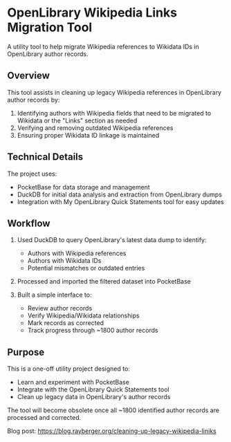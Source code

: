 # OpenLibrary Wikipedia Links Migration Tool

A utility tool to help migrate Wikipedia references to Wikidata IDs in OpenLibrary author records.

## Overview

This tool assists in cleaning up legacy Wikipedia references in OpenLibrary author records by:

1. Identifying authors with Wikipedia fields that need to be migrated to Wikidata or the "Links" section as needed
2. Verifying and removing outdated Wikipedia references
3. Ensuring proper Wikidata ID linkage is maintained

## Technical Details

The project uses:
- PocketBase for data storage and management
- DuckDB for initial data analysis and extraction from OpenLibrary dumps
- Integration with My OpenLibrary Quick Statements tool for easy updates

## Workflow

1. Used DuckDB to query OpenLibrary's latest data dump to identify:
   - Authors with Wikipedia references
   - Authors with Wikidata IDs
   - Potential mismatches or outdated entries

2. Processed and imported the filtered dataset into PocketBase

3. Built a simple interface to:
   - Review author records
   - Verify Wikipedia/Wikidata relationships
   - Mark records as corrected
   - Track progress through ~1800 author records

## Purpose

This is a one-off utility project designed to:
- Learn and experiment with PocketBase
- Integrate with the OpenLibrary Quick Statements tool
- Clean up legacy data in OpenLibrary's author records

The tool will become obsolete once all ~1800 identified author records are processed and corrected.


Blog post: https://blog.rayberger.org/cleaning-up-legacy-wikipedia-liniks